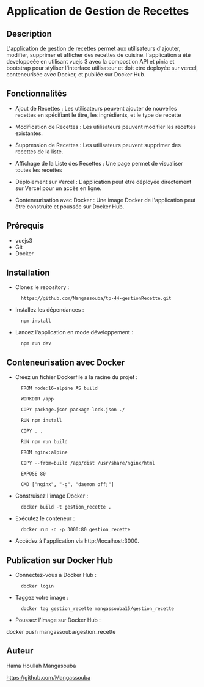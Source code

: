 
# Application de Gestion de Recettes

## Description

L'application de gestion de recettes permet aux utilisateurs d'ajouter, modifier, supprimer et afficher des recettes de cuisine.
l'application a été developpeée en utilisant vuejs 3 avec la compostion  API et pinia et bootstrap pour styliser l'interface utilisateur et doit etre deployée sur vercel, conteneurisée avec Docker, et publiée sur Docker Hub.

## Fonctionnalités

- Ajout de Recettes : Les utilisateurs peuvent ajouter de nouvelles recettes en spécifiant le titre, les ingrédients, et le type de recette

- Modification de Recettes : Les utilisateurs peuvent modifier les recettes existantes.

- Suppression de Recettes : Les utilisateurs peuvent supprimer des recettes de la liste.

- Affichage de la Liste des Recettes : Une page permet de visualiser toutes les recettes

- Déploiement sur Vercel : L'application peut être déployée directement sur Vercel pour un accès en ligne.

- Conteneurisation avec Docker : Une image Docker de l'application peut être construite et poussée sur Docker Hub.

## Prérequis

- vuejs3
- Git
- Docker

## Installation

- Clonez le repository :

        https://github.com/Mangassouba/tp-44-gestionRecette.git

- Installez les dépendances :

        npm install

- Lancez l'application en mode développement :

        npm run dev

## Conteneurisation avec Docker

- Créez un fichier Dockerfile à la racine du projet :

        FROM node:16-alpine AS build

        WORKDIR /app

        COPY package.json package-lock.json ./

        RUN npm install

        COPY . .

        RUN npm run build

        FROM nginx:alpine

        COPY --from=build /app/dist /usr/share/nginx/html

        EXPOSE 80

        CMD ["nginx", "-g", "daemon off;"]

- Construisez l'image Docker :

        docker build -t gestion_recette .

- Exécutez le conteneur :

        docker run -d -p 3000:80 gestion_recette

- Accédez à l'application via http://localhost:3000.

## Publication sur Docker Hub

- Connectez-vous à Docker Hub :

        docker login

- Taggez votre image :

        docker tag gestion_recette mangassouba15/gestion_recette

- Poussez l'image sur Docker Hub :

docker push mangassouba/gestion_recette

## Auteur
Hama Houllah Mangasouba

https://github.com/Mangassouba